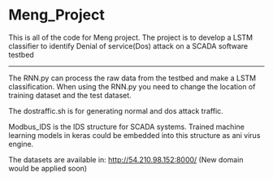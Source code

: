 # Meng_Project
This is all of the code for Meng project. 
The project is to develop a LSTM classifier to identify Denial of service(Dos) attack on a SCADA software testbed

*******************************************************************************************************************
The RNN.py can process the raw data from the testbed and make a LSTM classification. When using the RNN.py you need to 
change the location of training dataset and the test dataset. 

The dostraffic.sh is for generating normal and dos attack traffic.

Modbus_IDS is the IDS structure for SCADA systems. Trained machine learning models in keras could be embedded into this structure as ani virus engine.

The datasets are available in: http://54.210.98.152:8000/ (New domain would be applied soon)
